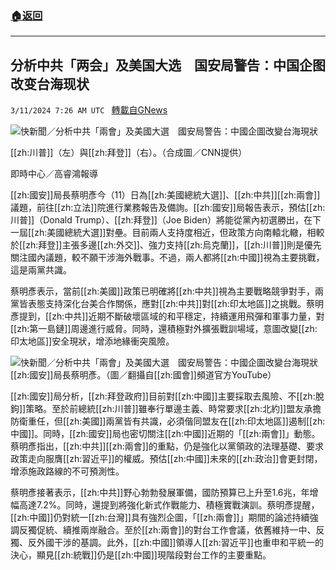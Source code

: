 ###  [:house:返回](README.md)
---


## 分析中共「两会」及美国大选　国安局警告：中国企图改变台海现状
`3/11/2024 7:26 AM UTC ` [轉載自GNews](https://gnews.org/articles/2383645)

![快新聞／分析中共「兩會」及美國大選　國安局警告：中國企圖改變台海現狀](https://cdn.ftvnews.com.tw/manasystem/FileData/News/e3e3e217-47fc-4021-a318-13fc0a630001.jpg "快新聞／分析中共「兩會」及美國大選　國安局警告：中國企圖改變台海現狀")

[[zh:川普]]（左）與[[zh:拜登]]（右）。（合成圖／CNN提供）

即時中心／高睿鴻報導

[[zh:國安]]局長蔡明彥今（11）日為[[zh:美國總統大選]]、[[zh:中共]][[zh:兩會]]議題，前往[[zh:立法]]院進行業務報告及備詢。[[zh:國安]]局報告表示，預估[[zh:川普]]（Donald Trump）、[[zh:拜登]]（Joe Biden）將能從黨內初選勝出，在下一屆[[zh:美國總統大選]]對壘。目前兩人支持度相近，但政策方向南轅北轍，相較於[[zh:拜登]]主張多邊[[zh:外交]]、強力支持[[zh:烏克蘭]]，[[zh:川普]]則是優先關注國內議題，較不願干涉海外戰事。不過，兩人都將[[zh:中國]]視為主要挑戰，這是兩黨共識。

蔡明彥表示，當前[[zh:美國]]政策已明確將[[zh:中共]]視為主要戰略競爭對手，兩黨皆表態支持深化台美合作關係，應對[[zh:中共]]對[[zh:印太地區]]之挑戰。蔡明彥提到，[[zh:中共]]近期不斷破壞區域的和平穩定，持續運用飛彈和軍事力量，對[[zh:第一島鏈]]周邊進行威脅。同時，還積極對外擴張戰訓場域，意圖改變[[zh:印太地區]]安全現狀，增添地緣衝突風險。

![快新聞／分析中共「兩會」及美國大選　國安局警告：中國企圖改變台海現狀](https://cdn.ftvnews.com.tw/summernotefiles/News/949c3796-a711-4b61-a48e-0fe44870bfd0.jpg "快新聞／分析中共「兩會」及美國大選　國安局警告：中國企圖改變台海現狀") [[zh:國安]]局長蔡明彥。（圖／翻攝自[[zh:國會]]頻道官方YouTube）

[[zh:國安]]局分析，[[zh:拜登政府]]目前對[[zh:中國]]主要採取去風險、不[[zh:脫鉤]]策略。至於前總統[[zh:川普]]雖奉行單邊主義、時常要求[[zh:北約]]盟友承擔防衛重任，但[[zh:美國]]兩黨皆有共識，必須偕同盟友在[[zh:印太地區]]遏制[[zh:中國]]。同時，[[zh:國安]]局也密切關注[[zh:中國]]近期的「[[zh:兩會]]」動態。蔡明彥指出，[[zh:中共]][[zh:兩會]]的重點，仍是強化以黨領政的法理基礎、要求政策走向服膺[[zh:習近平]]的權威。預估[[zh:中國]]未來的[[zh:政治]]會更封閉，增添施政路線的不可預測性。

蔡明彥接著表示，[[zh:中共]]野心勃勃發展軍備，國防預算已上升至1.6兆，年增幅高達7.2%。同時，還提到將強化新式作戰能力、積極實戰演訓。蔡明彥提醒，[[zh:中國]]仍對統一[[zh:台灣]]具有強烈企圖，「[[zh:兩會]]」期間的論述持續強調反獨促統、續推兩岸融合。至於[[zh:兩會]]的對台工作會議，依舊維持一中、反獨、反外國干涉的基調。此外，[[zh:中國]]領導人[[zh:習近平]]也重申和平統一的決心，顯見[[zh:統戰]]仍是[[zh:中國]]現階段對台工作的主要重點。
